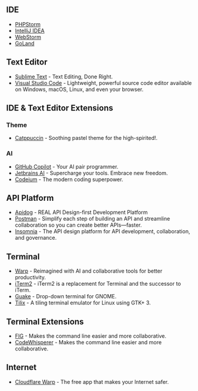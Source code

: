 ## IDE

- [PHPStorm](https://www.jetbrains.com/phpstorm/)
- [IntelliJ IDEA](https://www.jetbrains.com/idea/)
- [WebStorm](https://www.jetbrains.com/webstorm/)
- [GoLand](https://www.jetbrains.com/go/)

## Text Editor

- [Sublime Text](https://www.sublimetext.com/) - Text Editing, Done Right.
- [Visual Studio Code](https://code.visualstudio.com/) - Lightweight, powerful source code editor available on Windows, macOS, Linux, and even your browser.

## IDE & Text Editor Extensions

### Theme
- [Catppuccin](https://catppuccin.com/) - Soothing pastel theme for the high-spirited!.

### AI

- [GitHub Copilot](https://github.com/features/copilot) - Your AI pair programmer.
- [Jetbrains AI](https://www.jetbrains.com/ai/) - Supercharge your tools. Embrace new freedom.
- [Codeium](https://codeium.com/) - The modern coding superpower.

## API Platform

- [Apidog](https://apidog.com/) - REAL API Design-first Development Platform
- [Postman](https://www.postman.com/) - Simplify each step of building an API and streamline collaboration so you can create better APIs—faster.
- [Insomnia](https://insomnia.rest/) - The API design platform for API development, collaboration, and governance.

## Terminal

- [Warp](https://www.warp.dev/) - Reimagined with AI and collaborative tools for better productivity.
- [iTerm2](https://www.iterm2.com/) - iTerm2 is a replacement for Terminal and the successor to iTerm.
- [Guake](https://github.com/Guake/guake) - Drop-down terminal for GNOME.
- [Tilix](https://github.com/gnunn1/tilix) - A tiling terminal emulator for Linux using GTK+ 3.

## Terminal Extensions

- [FIG](https://fig.io/) - Makes the command line easier and more collaborative.
- [CodeWhisperer](https://fig.io/download) - Makes the command line easier and more collaborative.

## Internet

- [Cloudflare Warp](https://1.1.1.1/) - The free app that makes your Internet safer.
